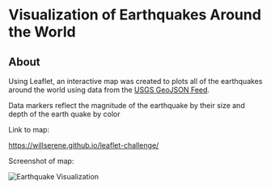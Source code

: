 # Visualization of Earthquakes Around the World

## About

Using Leaflet, an interactive map was created to plots all of the earthquakes around the world using data from the [USGS GeoJSON Feed](http://earthquake.usgs.gov/earthquakes/feed/v1.0/geojson.php). 

Data markers reflect the magnitude of the earthquake by their size and depth of the earth quake by color

Link to map:

https://willserene.github.io/leaflet-challenge/

Screenshot of map:

![Earthquake Visualization]()
